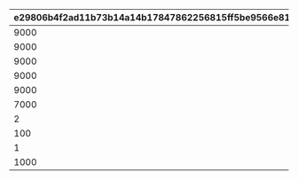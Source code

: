 |e29806b4f2ad11b73b14a14b17847862256815ff5be9566e8142a899496fc449|4b54b10d8dce0052541638e76fc6ad7ee8843960ee81b68b8ed7f79bebcec914|f7c6c7963a36b63ef425669326afed81ae5229f1f919a4dd52f4a97a7b294fe7|d05e0784237b5834f979f719380556b5b2d2b73423c9c768d4fff6d6e2c23521|
| --- | --- | --- | --- |
|9000|2|25011|1|
|9000|2|25012|2|
|9000|2|25013|3|
|9000|2|25014|4|
|9000|2|25015|5|
|7000|2|25021|6|
|2|2|21953|7|
|100|4|140001|8|
|1|18|4104402|9|
|1000|8|91002|10|